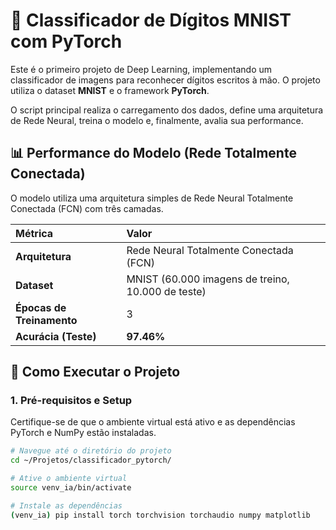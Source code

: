 # 🧠 Classificador de Dígitos MNIST com PyTorch

Este é o primeiro projeto de Deep Learning, implementando um classificador de imagens para reconhecer dígitos escritos à mão. O projeto utiliza o dataset **MNIST** e o framework **PyTorch**.

O script principal realiza o carregamento dos dados, define uma arquitetura de Rede Neural, treina o modelo e, finalmente, avalia sua performance.

## 📊 Performance do Modelo (Rede Totalmente Conectada)

O modelo utiliza uma arquitetura simples de Rede Neural Totalmente Conectada (FCN) com três camadas.

| Métrica | Valor |
| :--- | :--- |
| **Arquitetura** | Rede Neural Totalmente Conectada (FCN) |
| **Dataset** | MNIST (60.000 imagens de treino, 10.000 de teste) |
| **Épocas de Treinamento** | 3 |
| **Acurácia (Teste)** | **97.46%** |

## 🚀 Como Executar o Projeto

### 1. Pré-requisitos e Setup

Certifique-se de que o ambiente virtual está ativo e as dependências PyTorch e NumPy estão instaladas.

```bash
# Navegue até o diretório do projeto
cd ~/Projetos/classificador_pytorch/

# Ative o ambiente virtual
source venv_ia/bin/activate

# Instale as dependências
(venv_ia) pip install torch torchvision torchaudio numpy matplotlib